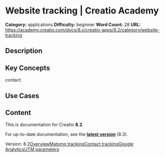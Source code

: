 # Website tracking | Creatio Academy

**Category:** applications **Difficulty:** beginner **Word Count:** 28 **URL:**
https://academy.creatio.com/docs/8.x/creatio-apps/8.2/category/website-tracking

## Description

## Key Concepts

contact

## Use Cases

## Content

This is documentation for Creatio **8.2**.

For up-to-date documentation, see the
**[latest version](/docs/8.x/creatio-apps/category/website-tracking)** (8.3).

Version:
8.2[Overview](/docs/8.x/creatio-apps/8.2/products/marketing-tools/lead-generation/landing-pages/website-tracking/web-analytics-overview)[Matomo tracking](/docs/8.x/creatio-apps/8.2/products/marketing-tools/lead-generation/landing-pages/website-tracking/matomo-tracking-solution)[Contact tracking](/docs/8.x/creatio-apps/8.2/products/marketing-tools/lead-generation/landing-pages/website-tracking/review-online-behavior-of-a-contact)[Google Analytics](/docs/8.x/creatio-apps/8.2/products/marketing-tools/lead-generation/landing-pages/website-tracking/google-analytics)[UTM parameters](/docs/8.x/creatio-apps/8.2/products/marketing-tools/lead-generation/landing-pages/website-tracking/use-utm-parameters)
